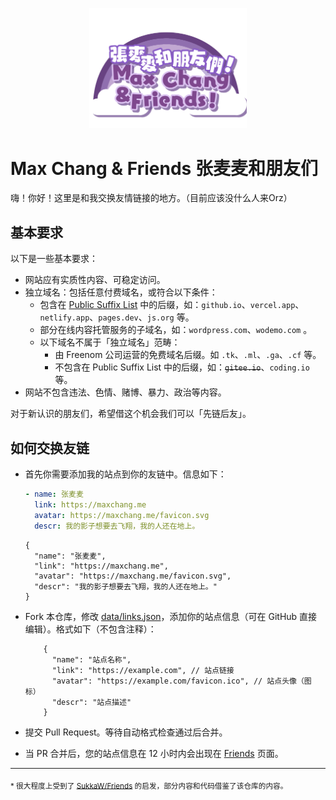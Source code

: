 <p align="center">
    <img src="./assets/logo.svg" width="50%"/>
</p>

# Max Chang & Friends 张麦麦和朋友们

嗨！你好！这里是和我交换友情链接的地方。（目前应该没什么人来Orz）

## 基本要求

以下是一些基本要求：

-   网站应有实质性内容、可稳定访问。
-   独立域名：包括任意付费域名，或符合以下条件：
    -   包含在 [Public Suffix List](https://publicsuffix.org/list/public_suffix_list.dat) 中的后缀，如：`github.io`、`vercel.app`、`netlify.app`、`pages.dev`、`js.org` 等。
    -   部分在线内容托管服务的子域名，如：`wordpress.com`、`wodemo.com` 。
    -   以下域名不属于「独立域名」范畴：
        -   由 Freenom 公司运营的免费域名后缀。如 `.tk`、`.ml`、`.ga`、`.cf` 等。
        -   不包含在 Public Suffix List 中的后缀，如：~~`gitee.io`~~、`coding.io` 等。
-   网站不包含违法、色情、赌博、暴力、政治等内容。

对于新认识的朋友们，希望借这个机会我们可以「先链后友」。

## 如何交换友链

-   首先你需要添加我的站点到你的友链中。信息如下：

    ```yaml
    - name: 张麦麦
      link: https://maxchang.me
      avatar: https://maxchang.me/favicon.svg
      descr: 我的影子想要去飞翔，我的人还在地上。
    ```

    ```jsonc
    {
      "name": "张麦麦",
      "link": "https://maxchang.me",
      "avatar": "https://maxchang.me/favicon.svg",
      "descr": "我的影子想要去飞翔，我的人还在地上。"
    }
    ```

-   Fork 本仓库，修改 [data/links.json](./data/links.json)，添加你的站点信息（可在 GitHub 直接编辑）。格式如下（不包含注释）：

    <!--  eslint-disable jsonc/indent -->

    ```jsonc
        {
          "name": "站点名称",
          "link": "https://example.com", // 站点链接
          "avatar": "https://example.com/favicon.ico", // 站点头像（图标）
          "descr": "站点描述"
        }
    ```

    <!-- eslint-enable jsonc/indent -->

-   提交 Pull Request。等待自动格式检查通过后合并。
-   当 PR 合并后，您的站点信息在 12 小时内会出现在 [Friends](https://maxchang.me/friends) 页面。

---

<sub>
* 很大程度上受到了 <a href="https://github.com/SukkaW/Friends">SukkaW/Friends</a> 的启发，部分内容和代码借鉴了该仓库的内容。
</sub>
